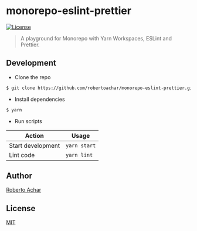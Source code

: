 # monorepo-eslint-prettier

[![License][license-badge]][license-url]

> A playground for Monorepo with Yarn Workspaces, ESLint and Prettier.

## Development

- Clone the repo

```bash
$ git clone https://github.com/robertoachar/monorepo-eslint-prettier.git
```

- Install dependencies

```bash
$ yarn
```

- Run scripts

| Action            | Usage        |
| ----------------- | ------------ |
| Start development | `yarn start` |
| Lint code         | `yarn lint`  |

## Author

[Roberto Achar](https://twitter.com/robertoachar)

## License

[MIT](https://github.com/robertoachar/monorepo-eslint-prettier/blob/master/LICENSE)

[license-badge]: https://img.shields.io/github/license/robertoachar/monorepo-eslint-prettier.svg
[license-url]: https://opensource.org/licenses/MIT
